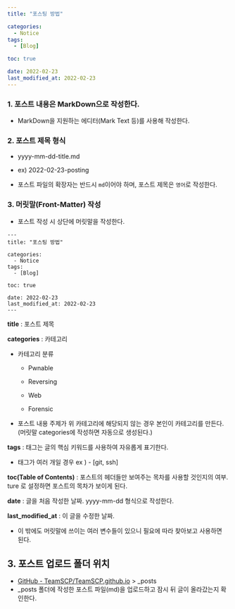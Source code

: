 ```yaml
---
title: "포스팅 방법" 

categories:
  - Notice
tags:
  - [Blog] 

toc: true

date: 2022-02-23
last_modified_at: 2022-02-23
---
```


### 1. 포스트 내용은 MarkDown으로 작성한다.

- MarkDown을 지원하는 에디터(Mark Text 등)를 사용해 작성한다.

### 2. 포스트 제목 형식

- yyyy-mm-dd-title.md
  
- ex) 2022-02-23-posting
  
- 포스트 파일의 확장자는 반드시 `md`이어야 하며, 포스트 제목은 `영어`로 작성한다.
  

### 3. 머릿말(Front-Matter) 작성

- 포스트 작성 시 상단에 머릿말을 작성한다.

```
---
title: "포스팅 방법" 

categories:
  - Notice
tags:
  - [Blog] 

toc: true

date: 2022-02-23
last_modified_at: 2022-02-23
---
```

**title** : 포스트 제목

**categories** : 카테고리

- 카테고리 분류
  
  - Pwnable
    
  - Reversing
    
  - Web
    
  - Forensic
    
- 포스트 내용 주제가 위 카테고리에 해당되지 않는 경우 본인이 카테고리를 만든다. (머릿말 categories에 작성하면 자동으로 생성된다.)
  

**tags** : 태그는 글의 핵심 키워드를 사용하여 자유롭게 표기한다.

- 태그가 여러 개일 경우 ex ) - [git, ssh]

**toc(Table of Contents)** : 포스트의 헤더들만 보여주는 목차를 사용할 것인지의 여부. ture 로 설정하면 포스트의 목차가 보이게 된다.

**date** : 글을 처음 작성한 날짜. yyyy-mm-dd 형식으로 작성한다.

**last_modified_at** : 이 글을 수정한 날짜.

- 이 밖에도 머릿말에 쓰이는 여러 변수들이 있으니 필요에 따라 찾아보고 사용하면 된다.

## 3. 포스트 업로드 폴더 위치

- [GitHub - TeamSCP/TeamSCP.github.io](https://github.com/TeamSCP/TeamSCP.github.io) > _posts
- _posts 폴더에 작성한 포스트 파일(md)을 업로드하고 잠시 뒤 글이 올라갔는지 확인한다.

